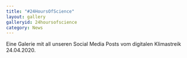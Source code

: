 ```yaml
---
title: "#24HoursOfScience"
layout: gallery
galleryid: 24hoursofscience
category: News
---
```

Eine Galerie mit all unseren Social Media Posts vom digitalen Klimastreik 24.04.2020.
